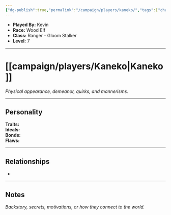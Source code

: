 ```yaml
---
{"dg-publish":true,"permalink":"/campaign/players/kaneko/","tags":["character","player"],"noteIcon":"","created":"2025-10-26T09:00:54.372-07:00","updated":"2025-10-27T16:05:27.493-07:00"}
---
```



<p><span><ul>
<li dir="auto"><strong>Played By:</strong> Kevin</li>
<li dir="auto"><strong>Race:</strong> Wood Elf</li>
<li dir="auto"><strong>Class:</strong> Ranger - Gloom Stalker</li>
<li dir="auto"><strong>Level:</strong> 7</li>
</ul></span></p>

---

# [[campaign/players/Kaneko\|Kaneko]]
*Physical appearance, demeanor, quirks, and mannerisms.*

---

## Personality
**Traits:**  
**Ideals:**  
**Bonds:**  
**Flaws:**  

---

## Relationships
- 

---

## Notes
*Backstory, secrets, motivations, or how they connect to the world.*
